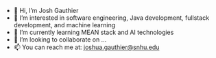 - 👋 Hi, I’m Josh Gauthier
- 👀 I’m interested in software engineering, Java development, fullstack development, and machine learning
- 🌱 I’m currently learning MEAN stack and AI technologies
- 💞️ I’m looking to collaborate on ...
- 📫 You can reach me at: joshua.gauthier@snhu.edu

<!---
gaut2172/gaut2172 is a ✨ special ✨ repository because its `README.md` (this file) appears on your GitHub profile.
You can click the Preview link to take a look at your changes.
--->
